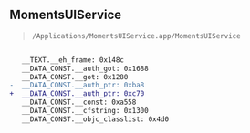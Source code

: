 ## MomentsUIService

> `/Applications/MomentsUIService.app/MomentsUIService`

```diff

   __TEXT.__eh_frame: 0x148c
   __DATA_CONST.__auth_got: 0x1688
   __DATA_CONST.__got: 0x1280
-  __DATA_CONST.__auth_ptr: 0xba8
+  __DATA_CONST.__auth_ptr: 0xc70
   __DATA_CONST.__const: 0xa558
   __DATA_CONST.__cfstring: 0x1300
   __DATA_CONST.__objc_classlist: 0x4d0

```
